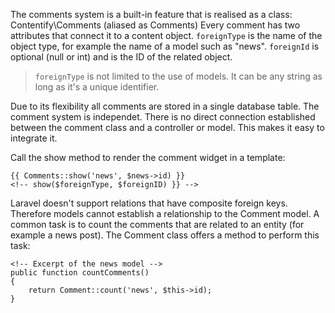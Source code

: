 The comments system is a built-in feature that is realised as a class: Contentify\Comments (aliased as Comments) Every comment has two attributes that connect it to a content object. `foreignType` is the name of the object type, for example the name of a model such as "news". `foreignId` is optional (null or int) and is the ID of the related object.

> `foreignType` is not limited to the use of models. It can be any string as long as it's a unique identifier.

Due to its flexibility all comments are stored in a single database table. The comment system is independet. There is no direct connection established between the comment class and a controller or model. This makes it easy to integrate it.

Call the show method to render the comment widget in a template:

    {{ Comments::show('news', $news->id) }}
    <!-- show($foreignType, $foreignID) }} -->

Laravel doesn't support relations that have composite foreign keys. Therefore models cannot establish a relationship to the Comment model. A common task is to count the comments that are related to an entity (for example a news post). The Comment class offers a method to perform this task:

    <!-- Excerpt of the news model -->
    public function countComments()
    {
        return Comment::count('news', $this->id);
    }

